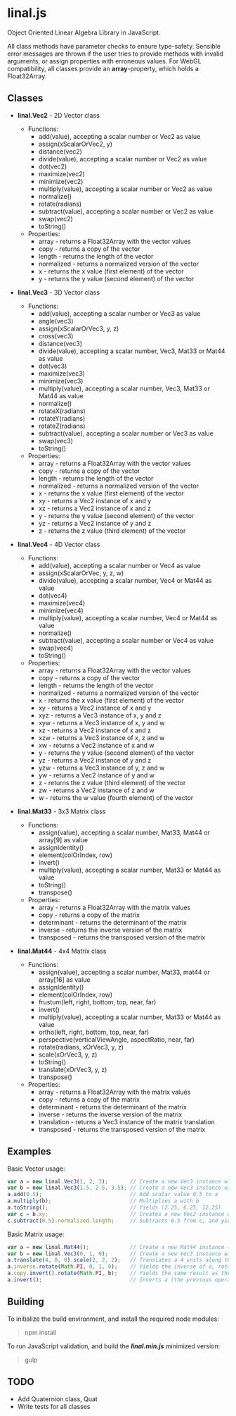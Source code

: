 # linal.js
Object Oriented Linear Algebra Library in JavaScript.

All class methods have parameter checks to ensure type-safety. Sensible error messages are thrown if the user tries to provide methods with invalid arguments, or assign properties with erroneous values. For WebGL compatibility, all classes provide an **array**-property, which holds a Float32Array.

## Classes

* **linal.Vec2** - 2D Vector class
  * Functions:
    * add(value), accepting a scalar number or Vec2 as value
    * assign(xScalarOrVec2, y)
    * distance(vec2)
    * divide(value), accepting a scalar number or Vec2 as value
    * dot(vec2)
    * maximize(vec2)
    * minimize(vec2)
    * multiply(value), accepting a scalar number or Vec2 as value
    * normalize()
    * rotate(radians)
    * subtract(value), accepting a scalar number or Vec2 as value
    * swap(vec2)
    * toString()
  * Properties:
    * array - returns a Float32Array with the vector values
    * copy - returns a copy of the vector
    * length - returns the length of the vector
    * normalized - returns a normalized version of the vector
    * x - returns the x value (first element) of the vector
    * y - returns the y value (second element) of the vector

* **linal.Vec3** - 3D Vector class
  * Functions:
    * add(value), accepting a scalar number or Vec3 as value
    * angle(vec3)
    * assign(xScalarOrVec3, y, z)
    * cross(vec3)
    * distance(vec3)
    * divide(value), accepting a scalar number, Vec3, Mat33 or Mat44 as value
    * dot(vec3)
    * maximize(vec3)
    * minimize(vec3)
    * multiply(value), accepting a scalar number, Vec3, Mat33 or Mat44 as value
    * normalize()
    * rotateX(radians)
    * rotateY(radians)
    * rotateZ(radians)
    * subtract(value), accepting a scalar number or Vec3 as value
    * swap(vec3)
    * toString()
  * Properties:
    * array - returns a Float32Array with the vector values
    * copy - returns a copy of the vector
    * length - returns the length of the vector
    * normalized - returns a normalized version of the vector
    * x - returns the x value (first element) of the vector
    * xy - returns a Vec2 instance of x and y
    * xz - returns a Vec2 instance of x and z
    * y - returns the y value (second element) of the vector
    * yz - returns a Vec2 instance of y and z
    * z - returns the z value (third element) of the vector

* **linal.Vec4** - 4D Vector class
  * Functions:
    * add(value), accepting a scalar number or Vec4 as value
    * assign(xScalarOrVec, y, z, w)
    * divide(value), accepting a scalar number, Vec4 or Mat44 as value
    * dot(vec4)
    * maximize(vec4)
    * minimize(vec4)
    * multiply(value), accepting a scalar number, Vec4 or Mat44 as value
    * normalize()
    * subtract(value), accepting a scalar number or Vec4 as value
    * swap(vec4)
    * toString()
  * Properties:
    * array - returns a Float32Array with the vector values
    * copy - returns a copy of the vector
    * length - returns the length of the vector
    * normalized - returns a normalized version of the vector
    * x - returns the x value (first element) of the vector
    * xy - returns a Vec2 instance of x and y
    * xyz - returns a Vec3 instance of x, y and z
    * xyw - returns a Vec3 instance of x, y and w
    * xz - returns a Vec2 instance of x and z
    * xzw - returns a Vec3 instance of x, z and w
    * xw - returns a Vec2 instance of x and w
    * y - returns the y value (second element) of the vector
    * yz - returns a Vec2 instance of y and z
    * yzw - returns a Vec3 instance of y, z and w
    * yw - returns a Vec2 instance of y and w
    * z - returns the z value (third element) of the vector
    * zw - returns a Vec2 instance of z and w
    * w - returns the w value (fourth element) of the vector

* **linal.Mat33** - 3x3 Matrix class
  * Functions:
    * assign(value), accepting a scalar number, Mat33, Mat44 or array[9] as value
    * assignIdentity()
    * element(colOrIndex, row)
    * invert()
    * multiply(value), accepting a scalar number, Mat33 or Mat44 as value
    * toString()
    * transpose()
  * Properties:
    * array - returns a Float32Array with the matrix values
    * copy - returns a copy of the matrix
    * determinant - returns the determinant of the matrix
    * inverse - returns the inverse version of the matrix
    * transposed - returns the transposed version of the matrix

* **linal.Mat44** - 4x4 Matrix class
  * Functions:
    * assign(value), accepting a scalar number, Mat33, mat44 or array[16] as value
    * assignIdentity()
    * element(colOrIndex, row)
    * frustum(left, right, bottom, top, near, far)
    * invert()
    * multiply(value), accepting a scalar number, Mat33 or Mat44 as value
    * ortho(left, right, bottom, top, near, far)
    * perspective(verticalViewAngle, aspectRatio, near, far)
    * rotate(radians, xOrVec3, y, z)
    * scale(xOrVec3, y, z)
    * toString()
    * translate(xOrVec3, y, z)
    * transpose()
  * Properties:
    * array - returns a Float32Array with the matrix values
    * copy - returns a copy of the matrix
    * determinant - returns the determinant of the matrix
    * inverse - returns the inverse version of the matrix
    * translation - returns a Vec3 instance of the matrix translation
    * transposed - returns the transposed version of the matrix

## Examples

Basic Vector usage:
 ```javascript
var a = new linal.Vec3(1, 2, 3);       // Create a new Vec3 instance with values 1, 2, 3
var b = new linal.Vec3(1.5, 2.5, 3.5); // Create a new Vec3 instance with values 1.5, 2.5, 3.5
a.add(0.5);                            // Add scalar value 0.5 to a
a.multiply(b);                         // Multiplies a with b
a.toString();                          // Yields (2.25, 6.25, 12.25)
var c = b.xy;                          // Creates a new Vec2 instance with values 1.5, 2.5 (from b)
c.subtract(0.5).normalized.length;     // Subtracts 0.5 from c, and yields the normalized length
```

Basic Matrix usage:
```javascript
var a = new linal.Mat44();             // Create a new Mat44 instance (defaults to identity matrix)
var b = new linal.Vec3(0, 1, 0);       // Create a new Vec3 instance with values 0, 1, 0
a.translate(4, 0, 0).scale(2, 2, 2);   // Translates a 4 units along the x axis, and scales by 2
a.inverse.rotate(Math.PI, 0, 1, 0);    // Yields the inverse of a, rotated by PI around the y axis
a.copy.invert().rotate(Math.PI, b);    // Yields the same result as the previous operation
a.invert();                            // Inverts a (the previous operation did not modify a)
```

## Building
To initialize the build environment, and install the required node modules:
>npm install
 
To run JavaScript validation, and build the ***linal.min.js*** minimized version:
>gulp

## TODO
* Add Quaternion class, Quat
* Write tests for all classes

